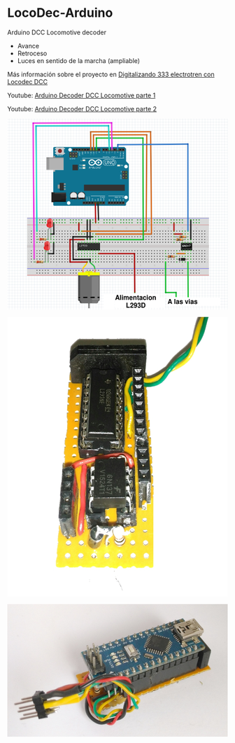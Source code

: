 # LocoDec-Arduino
Arduino DCC Locomotive decoder
<ul>
  <li>Avance</li>
  <li>Retroceso</li>
  <li>Luces en sentido de la marcha (ampliable)</li>
</ul>

Más información sobre el proyecto en <a href=http://lamaquetade.infotronikblog.com/digitalizando-333-electrotren-con-locodec-dcc.html>Digitalizando 333 electrotren con Locodec DCC</a>

Youtube: <a href="https://www.youtube.com/watch?v=17oz-4MKG7w&ab_channel=PeyutronArduino"> Arduino Decoder DCC Locomotive parte 1</a>

Youtube: <a href="https://www.youtube.com/watch?v=q7Ek1fz_xYQ&ab_channel=PeyutronArduino"> Arduino Decoder DCC Locomotive parte 2</a>


![alt Arduino DCC LocoDec](https://github.com/Peyutron/LocoDec-Arduino/blob/main/Images/LocoDecoderArduino.png)

![alt Arduino DCC LocoDec](https://github.com/Peyutron/LocoDec-Arduino/blob/main/Images/LocoDec_333_Electrotren_digitalizar_01.jpg)

![alt Arduino DCC LocoDec](https://github.com/Peyutron/LocoDec-Arduino/blob/main/Images/LocoDec_333_Electrotren_digitalizar_02.jpg)


